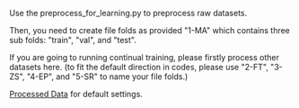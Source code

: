 Use the preprocess_for_learning.py to preprocess raw datasets.

Then, you need to create file folds as provided "1-MA" which contains three sub folds: "train", "val", and "test".

If you are going to running continual training, please firstly process other datasets here. (to fit the default direction in codes, please use "2-FT", "3-ZS", "4-EP", and "5-SR" to name your file folds.)


[Processed Data](https://drive.google.com/file/d/1KVu8kqf9rOQshXAmJV3EGyW5ivyGoYG4/view?usp=share_link) for default settings.
